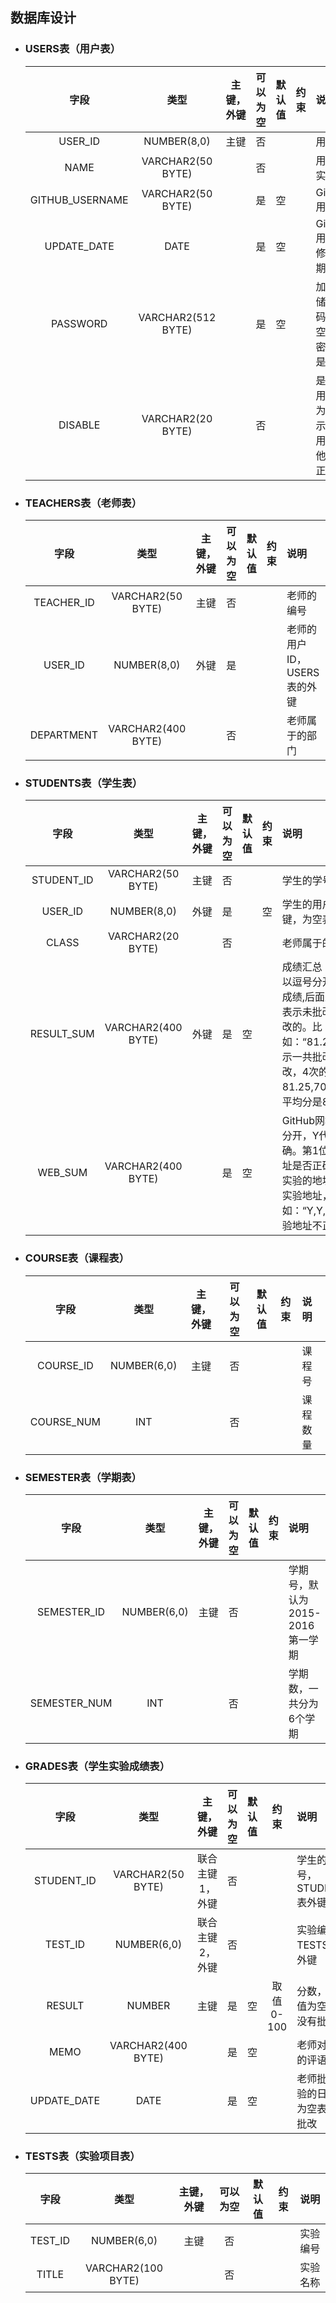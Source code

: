 ## 数据库设计
- ### USERS表（用户表）

    |字段|类型|主键，外键|可以为空|默认值|约束|说明|
    |:-------:|:-------------:|:------:|:----:|:---:|:----:|:----------|
    |USER_ID|NUMBER(8,0)|主键|否| | | 用户ID|
    |NAME|VARCHAR2(50 BYTE)| |否| | | 用户真实姓名|
    |GITHUB_USERNAME|VARCHAR2(50 BYTE)| |是|空| | GitHub用户名|
    |UPDATE_DATE|DATE| |是|空| | GitHub用户名修改日期|
    |PASSWORD|VARCHAR2(512 BYTE)| |是|空| | 加密存储密码，为空表示密码就是学号|
    |DISABLE|VARCHAR2(20 BYTE)| |否| | |是否禁用,值为是表示禁用,其他表示正常.|

- ### TEACHERS表（老师表）

    |字段|类型|主键，外键|可以为空|默认值|约束|说明|
    |:-------:|:-------------:|:------:|:----:|:---:|:----:|:----------|
    |TEACHER_ID|VARCHAR2(50 BYTE)|主键|否| | | 老师的编号|
    |USER_ID|NUMBER(8,0)|外键|是| | | 老师的用户ID，USERS表的外键|
    |DEPARTMENT|VARCHAR2(400 BYTE)| |否| | | 老师属于的部门|

- ### STUDENTS表（学生表）

    |字段|类型|主键，外键|可以为空|默认值|约束|说明|
    |:-------:|:-------------:|:------:|:----:|:---:|:----:|:----------|
    |STUDENT_ID|VARCHAR2(50 BYTE)|主键|否| | | 学生的学号|
    |USER_ID|NUMBER(8,0)|外键|是| |空| 学生的用户ID，USERS表的外键，为空表示还没有建立用户|
    |CLASS|VARCHAR2(20 BYTE)| |否| | | 老师属于的部门|
    |RESULT_SUM|VARCHAR2(400 BYTE)|外键|是|空| | 成绩汇总（来自GRADES表），以逗号分开，第一个成绩是平均成绩,后面是每次实验的成绩，N表示未批改，平均分只计算已批改的。比如：“81.25,70,80,85,90,N”表示一共批改了4次，第5次未批改，4次的成绩分别是81.25,70,80,85,90,N，4次的平均分是81.25|
    |WEB_SUM|VARCHAR2(400 BYTE)| |是|空| | GitHub网址是否正确，用逗号分开，Y代表正确，N代表不正确。第1位代表总的GitHUB地址是否正确，第2位表示第1次实验的地址，第3位表示第2位实验地址，依此类推。比如：“Y,Y,Y,Y,Y,N”表示第5次实验地址不正确，其他地址正确|


- ### COURSE表（课程表）

    |字段|类型|主键，外键|可以为空|默认值|约束|说明|
    |:-------:|:-------------:|:------:|:----:|:---:|:----:|:----------|
    |COURSE_ID|NUMBER(6,0)|主键|否| | | 课程号|
    |COURSE_NUM|INT| |否| | | 课程数量| 
 
 - ### SEMESTER表（学期表）
 
     |字段|类型|主键，外键|可以为空|默认值|约束|说明|
     |:-------:|:-------------:|:------:|:----:|:---:|:----:|:----------|
     |SEMESTER_ID|NUMBER(6,0)|主键|否| | | 学期号，默认为2015-2016第一学期|
     |SEMESTER_NUM|INT| |否| | | 学期数，一共分为6个学期| 
        
- ### GRADES表（学生实验成绩表）

    |字段|类型|主键，外键|可以为空|默认值|约束|说明|
    |:-------:|:-------------:|:------:|:----:|:---:|:----:|:----------|
    |STUDENT_ID|VARCHAR2(50 BYTE)|联合主键1，外键|否| | | 学生的学号，STUDENTS表外键|
    |TEST_ID|NUMBER(6,0)|联合主键2，外键|否| | | 实验编号，TESTS表的外键|
    |RESULT|NUMBER|主键|是|空| 取值0-100| 分数，这个值为空表示没有批改|
    |MEMO|VARCHAR2(400 BYTE)| |是|空| | 老师对实验的评语|
    |UPDATE_DATE|DATE| |是|空| |老师批改实验的日期，为空表示未批改|

- ### TESTS表（实验项目表）

    |字段|类型|主键，外键|可以为空|默认值|约束|说明|
    |:-------:|:-------------:|:------:|:----:|:---:|:----:|:----------|
    |TEST_ID|NUMBER(6,0)|主键|否| | | 实验编号|
    |TITLE|VARCHAR2(100 BYTE)| |否| | | 实验名称|